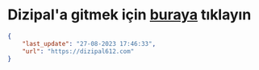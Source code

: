 # Dizipal'a gitmek için [buraya](https://dizipal612.com) tıklayın
    
```json
{
    "last_update": "27-08-2023 17:46:33",
    "url": "https://dizipal612.com"
}
```
